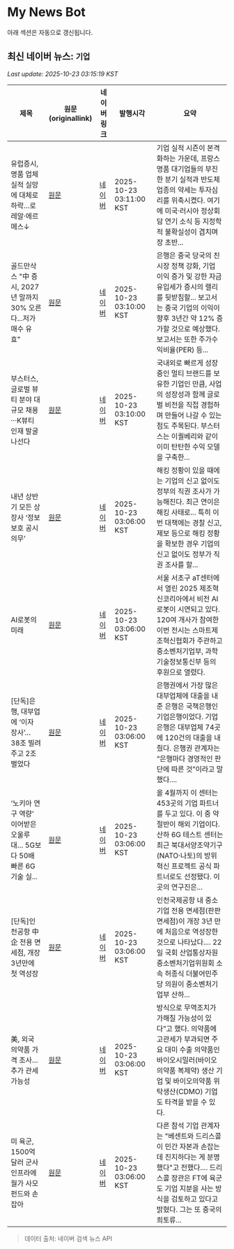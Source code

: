 # My News Bot

아래 섹션은 자동으로 갱신됩니다.

<!-- NEWS:START -->
## 최신 네이버 뉴스: `기업`
_Last update: 2025-10-23 03:15:19 KST_

| 제목 | 원문(originallink) | 네이버 링크 | 발행시각 | 요약 |
|---|---|---|---|---|
| 유럽증시, 명품 업체 실적 실망에 대체로 하락…로레알·에르메스↓ | [원문](https://www.newspim.com/news/view/20251023000005) | [네이버](https://www.newspim.com/news/view/20251023000005) | 2025-10-23 03:11:00 KST | 기업 실적 시즌이 본격화하는 가운데, 프랑스 명품 대기업들의 부진한 분기 실적과 반도체 업종의 약세는 투자심리를 위축시켰다. 여기에 미국·러시아 정상회담 연기 소식 등 지정학적 불확실성이 겹치며 장 초반... |
| 골드만삭스 "中 증시, 2027년 말까지 30% 오른다...저가매수 유효" | [원문](https://www.g-enews.com/view.php?ud=2025102222335873913bc914ac71_1) | [네이버](https://www.g-enews.com/view.php?ud=2025102222335873913bc914ac71_1) | 2025-10-23 03:10:00 KST | 은행은 중국 당국의 친시장 정책 강화, 기업 이익 증가 및 강한 자금 유입세가 증시의 랠리를 뒷받침할... 보고서는 중국 기업의 이익이 향후 3년간 약 12% 증가할 것으로 예상했다. 보고서는 또한 주가수익비율(PER) 등... |
| 부스터스, 글로벌 뷰티 분야 대규모 채용···K뷰티 인재 발굴 나선다 | [원문](https://sports.khan.co.kr/article/202510230309013?pt=nv) | [네이버](https://n.news.naver.com/mnews/article/144/0001075048?sid=101) | 2025-10-23 03:10:00 KST | 국내외로 빠르게 성장 중인 멀티 브랜드를 보유한 기업인 만큼, 사업의 성장성과 함께 글로벌 비전을 직접 경험하며 만들어 나갈 수 있는 점도 주목된다. 부스터스는 이퀄베리와 같이 이미 탄탄한 수익 모델을 구축한... |
| 내년 상반기 모든 상장사 ‘정보보호 공시의무’ | [원문](https://www.donga.com/news/Economy/article/all/20251023/132617735/2) | [네이버](https://n.news.naver.com/mnews/article/020/0003669169?sid=101) | 2025-10-23 03:06:00 KST | 해킹 정황이 있을 때에는 기업의 신고 없이도 정부의 직권 조사가 가능해진다. 최근 연이은 해킹 사태로... 특히 이번 대책에는 경찰 신고, 제보 등으로 해킹 정황을 확보한 경우 기업의 신고 없이도 정부가 직권 조사를 할... |
| AI로봇의 미래 | [원문](https://www.donga.com/news/Economy/article/all/20251022/132616342/2) | [네이버](https://n.news.naver.com/mnews/article/020/0003669185?sid=101) | 2025-10-23 03:06:00 KST | 서울 서초구 aT센터에서 열린 2025 제조혁신코리아에서 비전 AI 로봇이 시연되고 있다. 120여 개사가 참여한 이번 전시는 스마트제조혁신협회가 주관하고 중소벤처기업부, 과학기술정보통신부 등의 후원으로 열렸다. |
| [단독]은행, 대부업에 ‘이자 장사’… 38조 빌려주고 2조 벌었다 | [원문](https://www.donga.com/news/Economy/article/all/20251023/132617472/2) | [네이버](https://n.news.naver.com/mnews/article/020/0003669174?sid=101) | 2025-10-23 03:06:00 KST | 은행권에서 가장 많은 대부업체에 대출을 내준 은행은 국책은행인 기업은행이었다. 기업은행은 대부업체 74곳에 120건의 대출을 내줬다. 은행권 관계자는 “은행마다 경영적인 판단에 따른 것”이라고 말했다.... |
| ‘노키아 연구 역량’ 이어받은 오울루대… 5G보다 50배 빠른 6G 기술 실... | [원문](https://www.donga.com/news/Inter/article/all/20251023/132617229/2) | [네이버](https://n.news.naver.com/mnews/article/020/0003669184?sid=104) | 2025-10-23 03:06:00 KST | 올 4월까지 이 센터는 453곳의 기업 파트너를 두고 있다. 이 중 약 절반이 해외 기업이다. 산하 6G 테스트 센터는 최근 북대서양조약기구(NATO·나토)의 방위 혁신 프로젝트 공식 파트너로도 선정됐다. 이곳의 연구진은... |
| [단독]인천공항 中企 전용 면세점, 개장 3년만에 첫 역성장 | [원문](https://www.donga.com/news/Economy/article/all/20251022/132616571/2) | [네이버](https://n.news.naver.com/mnews/article/020/0003669187?sid=101) | 2025-10-23 03:06:00 KST | 인천국제공항 내 중소기업 전용 면세점(판판면세점)이 개장 3년 만에 처음으로 역성장한 것으로 나타났다.... 22일 국회 산업통상자원중소벤처기업위원회 소속 허종식 더불어민주당 의원이 중소벤처기업부 산하... |
| 美, 외국 의약품 가격 조사… 추가 관세 가능성 | [원문](https://www.donga.com/news/Inter/article/all/20251023/132617386/2) | [네이버](https://n.news.naver.com/mnews/article/020/0003669183?sid=104) | 2025-10-23 03:06:00 KST | 방식으로 무역조치가 가해질 가능성이 있다”고 했다. 의약품에 고관세가 부과되면 주요 대미 수출 의약품인 바이오시밀러(바이오의약품 복제약) 생산 기업 및 바이오의약품 위탁생산(CDMO) 기업도 타격을 받을 수 있다. |
| 미 육군, 1500억 달러 군사 인프라에 월가 사모펀드와 손잡아 | [원문](https://www.g-enews.com/view.php?ud=202510221916113745fbbec65dfb_1) | [네이버](https://www.g-enews.com/view.php?ud=202510221916113745fbbec65dfb_1) | 2025-10-23 03:06:00 KST | 다른 참석 기업 관계자는 "베센트와 드리스콜이 민간 자본과 손잡는 데 진지하다는 게 분명했다"고 전했다.... 드리스콜 장관은 FT에 육군도 기업 지분을 사는 방식을 검토하고 있다고 밝혔다. 그는 또 중국의 희토류... |

> 데이터 출처: 네이버 검색 뉴스 API
<!-- NEWS:END -->
